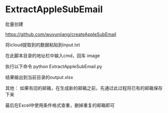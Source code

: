 # ExtractAppleSubEmail
批量创建

https://github.com/wuyunjiang/createAppleSubEmail

将icloud提取到的数据粘贴到input.txt

在此脚本目录的地址栏中输入cmd，回车 image

执行以下命令 python ExtractAppleSubEmail.py

结果输出到当前目录的output.xlsx

其他： 如果有旧的邮箱，在生成新的邮箱之前，先通过此过程将已有的邮箱保存下来

最后在Excel中使用条件格式查重，删掉重复的邮箱即可
